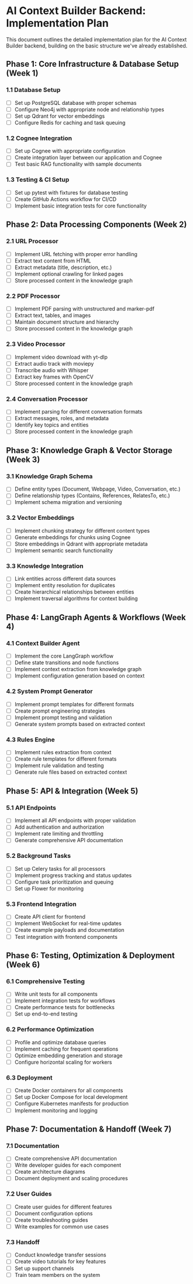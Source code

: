 # AI Context Builder Backend: Implementation Plan

This document outlines the detailed implementation plan for the AI Context Builder backend, building on the basic structure we've already established.

## Phase 1: Core Infrastructure & Database Setup (Week 1)

### 1.1 Database Setup
- [ ] Set up PostgreSQL database with proper schemas
- [ ] Configure Neo4j with appropriate node and relationship types
- [ ] Set up Qdrant for vector embeddings
- [ ] Configure Redis for caching and task queuing

### 1.2 Cognee Integration
- [ ] Set up Cognee with appropriate configuration
- [ ] Create integration layer between our application and Cognee
- [ ] Test basic RAG functionality with sample documents

### 1.3 Testing & CI Setup
- [ ] Set up pytest with fixtures for database testing
- [ ] Create GitHub Actions workflow for CI/CD
- [ ] Implement basic integration tests for core functionality

## Phase 2: Data Processing Components (Week 2)

### 2.1 URL Processor
- [ ] Implement URL fetching with proper error handling
- [ ] Extract text content from HTML
- [ ] Extract metadata (title, description, etc.)
- [ ] Implement optional crawling for linked pages
- [ ] Store processed content in the knowledge graph

### 2.2 PDF Processor
- [ ] Implement PDF parsing with unstructured and marker-pdf
- [ ] Extract text, tables, and images
- [ ] Maintain document structure and hierarchy
- [ ] Store processed content in the knowledge graph

### 2.3 Video Processor
- [ ] Implement video download with yt-dlp
- [ ] Extract audio track with moviepy
- [ ] Transcribe audio with Whisper
- [ ] Extract key frames with OpenCV
- [ ] Store processed content in the knowledge graph

### 2.4 Conversation Processor
- [ ] Implement parsing for different conversation formats
- [ ] Extract messages, roles, and metadata
- [ ] Identify key topics and entities
- [ ] Store processed content in the knowledge graph

## Phase 3: Knowledge Graph & Vector Storage (Week 3)

### 3.1 Knowledge Graph Schema
- [ ] Define entity types (Document, Webpage, Video, Conversation, etc.)
- [ ] Define relationship types (Contains, References, RelatesTo, etc.)
- [ ] Implement schema migration and versioning

### 3.2 Vector Embeddings
- [ ] Implement chunking strategy for different content types
- [ ] Generate embeddings for chunks using Cognee
- [ ] Store embeddings in Qdrant with appropriate metadata
- [ ] Implement semantic search functionality

### 3.3 Knowledge Integration
- [ ] Link entities across different data sources
- [ ] Implement entity resolution for duplicates
- [ ] Create hierarchical relationships between entities
- [ ] Implement traversal algorithms for context building

## Phase 4: LangGraph Agents & Workflows (Week 4)

### 4.1 Context Builder Agent
- [ ] Implement the core LangGraph workflow
- [ ] Define state transitions and node functions
- [ ] Implement context extraction from knowledge graph
- [ ] Implement configuration generation based on context

### 4.2 System Prompt Generator
- [ ] Implement prompt templates for different formats
- [ ] Create prompt engineering strategies
- [ ] Implement prompt testing and validation
- [ ] Generate system prompts based on extracted context

### 4.3 Rules Engine
- [ ] Implement rules extraction from context
- [ ] Create rule templates for different formats
- [ ] Implement rule validation and testing
- [ ] Generate rule files based on extracted context

## Phase 5: API & Integration (Week 5)

### 5.1 API Endpoints
- [ ] Implement all API endpoints with proper validation
- [ ] Add authentication and authorization
- [ ] Implement rate limiting and throttling
- [ ] Generate comprehensive API documentation

### 5.2 Background Tasks
- [ ] Set up Celery tasks for all processors
- [ ] Implement progress tracking and status updates
- [ ] Configure task prioritization and queuing
- [ ] Set up Flower for monitoring

### 5.3 Frontend Integration
- [ ] Create API client for frontend
- [ ] Implement WebSocket for real-time updates
- [ ] Create example payloads and documentation
- [ ] Test integration with frontend components

## Phase 6: Testing, Optimization & Deployment (Week 6)

### 6.1 Comprehensive Testing
- [ ] Write unit tests for all components
- [ ] Implement integration tests for workflows
- [ ] Create performance tests for bottlenecks
- [ ] Set up end-to-end testing

### 6.2 Performance Optimization
- [ ] Profile and optimize database queries
- [ ] Implement caching for frequent operations
- [ ] Optimize embedding generation and storage
- [ ] Configure horizontal scaling for workers

### 6.3 Deployment
- [ ] Create Docker containers for all components
- [ ] Set up Docker Compose for local development
- [ ] Configure Kubernetes manifests for production
- [ ] Implement monitoring and logging

## Phase 7: Documentation & Handoff (Week 7)

### 7.1 Documentation
- [ ] Create comprehensive API documentation
- [ ] Write developer guides for each component
- [ ] Create architecture diagrams
- [ ] Document deployment and scaling procedures

### 7.2 User Guides
- [ ] Create user guides for different features
- [ ] Document configuration options
- [ ] Create troubleshooting guides
- [ ] Write examples for common use cases

### 7.3 Handoff
- [ ] Conduct knowledge transfer sessions
- [ ] Create video tutorials for key features
- [ ] Set up support channels
- [ ] Train team members on the system 